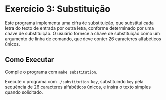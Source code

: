 # Exercício 3: Substituição

Este programa implementa uma cifra de substituição, que substitui cada letra do texto de entrada por outra letra, conforme determinado por uma chave de substituição. O usuário fornece a chave de substituição como um argumento de linha de comando, que deve conter 26 caracteres alfabéticos únicos.

## Como Executar

Compile o programa com `make substitution`.

Execute o programa com `./substitution key`, substituindo `key` pela sequência de 26 caracteres alfabéticos únicos, e insira o texto simples quando solicitado.